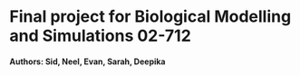 # Final project for Biological Modelling and Simulations 02-712

#### Authors: Sid, Neel, Evan, Sarah, Deepika
